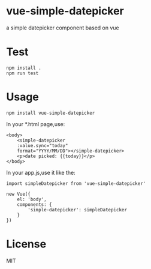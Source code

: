 # vue-simple-datepicker
a simple datepicker component based on vue
# Test
```
npm install .
npm run test
```
# Usage
```
npm install vue-simple-datepicker
```
In your *.html page,use:
```
<body>
    <simple-datepicker
    :value.sync="today"
    format="YYYY/MM/DD"></simple-datepicker>
    <p>date picked: {{today}}</p>
</body>
```
In your app.js,use it like the:
```
import simpleDatepicker from 'vue-simple-datepicker'

new Vue({
    el: 'body',
    components: {
        'simple-datepicker': simpleDatepicker
    }
})
```
# License
MIT